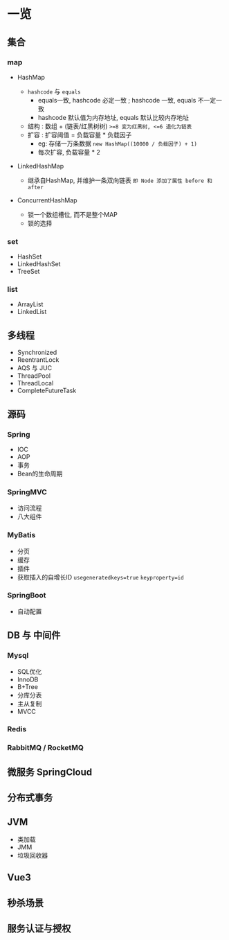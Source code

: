 # 一览

## 集合

### map

- HashMap
  - `hashcode` 与 `equals`
    - equals一致, hashcode 必定一致 ; hashcode 一致, equals 不一定一致
    - hashcode 默认值为内存地址, equals 默认比较内存地址
  - 结构 : 数组 + (链表/红黑树树)   `>=8 变为红黑树, <=6 退化为链表`
  - 扩容 : 扩容阈值 = 负载容量 * 负载因子
    - eg: 存储一万条数据 `new HashMap((10000 / 负载因子) + 1)`
    - 每次扩容, 负载容量 * 2

- LinkedHashMap
  - 继承自HashMap, 并维护一条双向链表 `即 Node 添加了属性 before 和 after`

- ConcurrentHashMap
  - 锁一个数组槽位, 而不是整个MAP
  - 锁的选择

### set

- HashSet
- LinkedHashSet
- TreeSet

### list

- ArrayList
- LinkedList

## 多线程

- Synchronized
- ReentrantLock
- AQS 与 JUC
- ThreadPool
- ThreadLocal
- CompleteFutureTask

## 源码

### Spring

- IOC
- AOP
- 事务
- Bean的生命周期

### SpringMVC

- 访问流程
- 八大组件

### MyBatis

- 分页
- 缓存
- 插件
- 获取插入的自增长ID  `usegeneratedkeys=true`  `keyproperty=id`

### SpringBoot

- 自动配置

## DB 与 中间件

### Mysql

- SQL优化
- InnoDB
- B+Tree
- 分库分表
- 主从复制
- MVCC

### Redis

### RabbitMQ / RocketMQ

## 微服务 SpringCloud

## 分布式事务

## JVM

- 类加载
- JMM
- 垃圾回收器

## Vue3

## 秒杀场景

## 服务认证与授权
